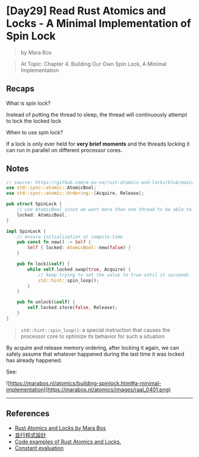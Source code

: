 # [Day29] Read Rust Atomics and Locks - A Minimal Implementation of Spin Lock

> by Mara Bos

> At Topic: Chapter 4. Building Our Own Spin Lock, A Minimal Implementation

## Recaps

What is spin lock?

Instead of putting the thread to sleep, the thread will continuously attempt to lock the locked lock

When to use spin lock?

If a lock is only ever held for **very brief moments** and the threads locking it can run in parallel on different processor cores.

## Notes

```rust
// source: https://github.com/m-ou-se/rust-atomics-and-locks/blob/main/src/ch4_spin_lock/s1_minimal.rs
use std::sync::atomic::AtomicBool;
use std::sync::atomic::Ordering::{Acquire, Release};

pub struct SpinLock {
    // use AtomicBool since we want more than one thread to be able to interact with it simultaneously
    locked: AtomicBool,
}

impl SpinLock {
    // ensure initialization at compile-time
    pub const fn new() -> Self {
        Self { locked: AtomicBool::new(false) }
    }

    pub fn lock(&self) {
        while self.locked.swap(true, Acquire) {
            // keep trying to set the value to true until it succeeds
            std::hint::spin_loop();
        }
    }

    pub fn unlock(&self) {
        self.locked.store(false, Release);
    }
}
```

> `std::hint::spin_loop()`: a special instruction that causes the processor core to optimize its behavior for such a situation 

By acquire and release memory ordering, after locking it again, we can safely assume that whatever happened during the last time it was locked has already happened.

See:

![https://marabos.nl/atomics/building-spinlock.html#a-minimal-implementation](https://marabos.nl/atomics/images/raal_0401.png)

---

## References

- [Rust Atomics and Locks by Mara Bos](https://marabos.nl/atomics/)
- [並行程式設計](https://hackmd.io/@sysprog/concurrency/https%3A%2F%2Fhackmd.io%2F%40sysprog%2FS1AMIFt0D)
- [Code examples of Rust Atomics and Locks.](https://github.com/m-ou-se/rust-atomics-and-locks)
- [Constant evaluation](https://doc.rust-lang.org/reference/const_eval.html)
